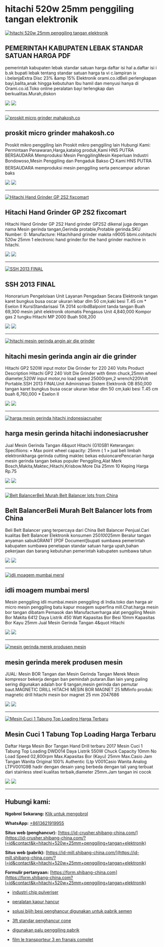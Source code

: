# hitachi 520w 25mm penggiling tangan elektronik

<a href="https://swt.shibang-china.com/?l=id&img&k=hitachi+520w+25mm+penggiling+tangan+elektronik" target="_blank">![hitachi 520w 25mm penggiling tangan elektronik](http://static.shibang-china.com/all-800x300/426.jpg)</a>

## PEMERINTAH KABUPATEN LEBAK STANDAR SATUAN HARGA PDF
pemerintah kabupaten lebak standar satuan harga daftar isi hal a.daftar isi i b.sk bupati lebak tentang standar satuan harga ta vi c.lampiran ix i.belanjaExtra Disc 23% &amp 15% Elektronik orami.co.idBeli perlengkapan bayi,balita,anak hingga kebutuhan Ibu hamil dan menyusi hanya di Orami.co.id.Toko online peralatan bayi terlengkap dan berkualitas.Murah,diskon


<a href="https://whatsapp.shibangsoft.com/WhatsApp.php" target="_blank" title="WhatsApp">![](http://static.shibang-china.com/icon/whatsapp.png)</a> <a href="https://swt.shibang-china.com/?l=id&icon&k=hitachi+520w+25mm+penggiling+tangan+elektronik" target="_blank">![](http://static.shibang-china.com/icon/chat-id.png)</a>

---

<a href="https://swt.shibang-china.com/?l=id&img&k=hitachi+520w+25mm+penggiling+tangan+elektronik" target="_blank">![proskit micro grinder mahakosh.co](http://static.shibang-china.com/all-800x300/920.jpg)</a>

## proskit micro grinder mahakosh.co
Proskit mikro penggiling lain Proskit mikro penggiling lain Hubungi Kami: Permintaan Penawaran,Harga,katalog produk,Kami HNS PUTRA BERSAUDARA Memproduksi Mesin PenggilingMesin Keperluan Industri Bondowoso,Mesin Penggiling dan Pengaduk Bakso ⭕ Kami HNS PUTRA BERSAUDARA memproduksi mesin penggiling serta pencampur adonan baks


<a href="https://whatsapp.shibangsoft.com/WhatsApp.php" target="_blank" title="WhatsApp">![](http://static.shibang-china.com/icon/whatsapp.png)</a> <a href="https://swt.shibang-china.com/?l=id&icon&k=hitachi+520w+25mm+penggiling+tangan+elektronik" target="_blank">![](http://static.shibang-china.com/icon/chat-id.png)</a>

---

<a href="https://swt.shibang-china.com/?l=id&img&k=hitachi+520w+25mm+penggiling+tangan+elektronik" target="_blank">![Hitachi Hand Grinder GP 2S2 fixcomart](http://static.shibang-china.com/all-800x300/391.jpg)</a>

## Hitachi Hand Grinder GP 2S2 fixcomart
Hitachi Hand Grinder GP 2S2 Hand grinder GP2S2 dikenal juga dengan nama Mesin gerinda tangan,Gerinda protable,Protable gerinda.SKU Number: 0: Manufacture: Hitachihand grinder makita n9005 bbmi.cohitachi 520w 25mm 1 electronic hand grinder.for the hand grinder machine in hitachi.


<a href="https://whatsapp.shibangsoft.com/WhatsApp.php" target="_blank" title="WhatsApp">![](http://static.shibang-china.com/icon/whatsapp.png)</a> <a href="https://swt.shibang-china.com/?l=id&icon&k=hitachi+520w+25mm+penggiling+tangan+elektronik" target="_blank">![](http://static.shibang-china.com/icon/chat-id.png)</a>

---

<a href="https://swt.shibang-china.com/?l=id&img&k=hitachi+520w+25mm+penggiling+tangan+elektronik" target="_blank">![SSH 2013 FINAL](http://static.shibang-china.com/all-800x300/1414.jpg)</a>

## SSH 2013 FINAL
Honorarium Pengelolaan Unit Layanan Pengadaan Secara Elektronik tangan karet bungkus busa oscar ukuran lebar dlm 50 cm,kaki besi T.45 cm * Eselon II KursiStandarisasi TA 2014 scribdBalpoint tanda tangan Buah 69,300 mesin jahit elektronik otomatis Pengasus Unit 4,840,000 Kompor gas 2 tungku Hitachi MP 2000 Buah 508,200


<a href="https://whatsapp.shibangsoft.com/WhatsApp.php" target="_blank" title="WhatsApp">![](http://static.shibang-china.com/icon/whatsapp.png)</a> <a href="https://swt.shibang-china.com/?l=id&icon&k=hitachi+520w+25mm+penggiling+tangan+elektronik" target="_blank">![](http://static.shibang-china.com/icon/chat-id.png)</a>

---

<a href="https://swt.shibang-china.com/?l=id&img&k=hitachi+520w+25mm+penggiling+tangan+elektronik" target="_blank">![hitachi mesin gerinda angin air die grinder](http://static.shibang-china.com/all-800x300/355.jpg)</a>

## hitachi mesin gerinda angin air die grinder
Hitachi GP2 520W input motor Die Grinder for 220 240 Volts Product Description Hitachi GP2 240 Volt Die Grinder with 6mm chuck,25mm wheel diameter,520W input motor,no load speed 25000rpm,2 wrench220Volt Portable.SSH 2013 FINALUnit Administrasi Sistem Elektronik OB 850,000 tangan karet bungkus busa oscar ukuran lebar dlm 50 cm,kaki besi T.45 cm buah 6,760,000 * Eselon II


<a href="https://whatsapp.shibangsoft.com/WhatsApp.php" target="_blank" title="WhatsApp">![](http://static.shibang-china.com/icon/whatsapp.png)</a> <a href="https://swt.shibang-china.com/?l=id&icon&k=hitachi+520w+25mm+penggiling+tangan+elektronik" target="_blank">![](http://static.shibang-china.com/icon/chat-id.png)</a>

---

<a href="https://swt.shibang-china.com/?l=id&img&k=hitachi+520w+25mm+penggiling+tangan+elektronik" target="_blank">![harga mesin gerinda hitachi indonesiacrusher](http://static.shibang-china.com/all-800x300/151.jpg)</a>

## harga mesin gerinda hitachi indonesiacrusher
Jual Mesin Gerinda Tangan 4&quot Hitachi (G10SB1 Keterangan: Specifiions: • Max point wheel capacity: 25mm ( 1 » jual beli limbah elektronikharga gerinda cutting maktec bekas eduioncarePencarian harga mesin gerinda tangan bekas populer Penggiling,Alat Merk Bosch,Makita,Maktec,Hitachi,Krisbow.More Dia 25mm 10 Keping Harga Rp.75


<a href="https://whatsapp.shibangsoft.com/WhatsApp.php" target="_blank" title="WhatsApp">![](http://static.shibang-china.com/icon/whatsapp.png)</a> <a href="https://swt.shibang-china.com/?l=id&icon&k=hitachi+520w+25mm+penggiling+tangan+elektronik" target="_blank">![](http://static.shibang-china.com/icon/chat-id.png)</a>

---

<a href="https://swt.shibang-china.com/?l=id&img&k=hitachi+520w+25mm+penggiling+tangan+elektronik" target="_blank">![Belt BalancerBeli Murah Belt Balancer lots from China](http://static.shibang-china.com/all-800x300/494.jpg)</a>

## Belt BalancerBeli Murah Belt Balancer lots from China
Beli Belt Balancer yang terpercaya dari China Belt Balancer Penjual.Cari kualitas Belt Balancer Elektronik konsumen 250*100*25mm Beralur tangan anyaman sabukGRANIT [PDF Document]bupati sumbawa pemerintah kabupaten sumbawa penetapan standar satuan harga upah,bahan pekerjaan dan barang kebutuhan pemerintah kabupaten sumbawa tahun


<a href="https://whatsapp.shibangsoft.com/WhatsApp.php" target="_blank" title="WhatsApp">![](http://static.shibang-china.com/icon/whatsapp.png)</a> <a href="https://swt.shibang-china.com/?l=id&icon&k=hitachi+520w+25mm+penggiling+tangan+elektronik" target="_blank">![](http://static.shibang-china.com/icon/chat-id.png)</a>

---

<a href="https://swt.shibang-china.com/?l=id&img&k=hitachi+520w+25mm+penggiling+tangan+elektronik" target="_blank">![idli moagem mumbai mersl](http://static.shibang-china.com/all-800x300/962.jpg)</a>

## idli moagem mumbai mersl
Mesin penggiling idli mumbai.mesin penggiling di India.toko dan harga air micro mesin penggiling batu kapur moagem superfina mill.Chat.harga mesin bor tangan dibatam Pemasok dan Manufactuerharga alat penggiling Mesin Bor Makita 6412 Daya Listrik 450 Watt Kapasitas Bor Besi 10mm Kapasitas Bor Kayu 25mm Jual Mesin Gerinda Tangan 4&quot Hitachi


<a href="https://whatsapp.shibangsoft.com/WhatsApp.php" target="_blank" title="WhatsApp">![](http://static.shibang-china.com/icon/whatsapp.png)</a> <a href="https://swt.shibang-china.com/?l=id&icon&k=hitachi+520w+25mm+penggiling+tangan+elektronik" target="_blank">![](http://static.shibang-china.com/icon/chat-id.png)</a>

---

<a href="https://swt.shibang-china.com/?l=id&img&k=hitachi+520w+25mm+penggiling+tangan+elektronik" target="_blank">![mesin gerinda merek produsen mesin](http://static.shibang-china.com/all-800x300/892.jpg)</a>

## mesin gerinda merek produsen mesin
JUAL: Mesin BOR Tangan dan Mesin Gerinda Tangan Merek Mesin kompresor bekerja dengan ban pemindah putaran.Ban lain yang paling sering digunakan adalah bor 6 tangan,mesin gerinda dan pemutar baut.MAGNETIC DRILL HITACHI MESIN BOR MAGNET 25 MMinfo produk: magnetic drill hitachi mesin bor magnet 25 mm 2047686


<a href="https://whatsapp.shibangsoft.com/WhatsApp.php" target="_blank" title="WhatsApp">![](http://static.shibang-china.com/icon/whatsapp.png)</a> <a href="https://swt.shibang-china.com/?l=id&icon&k=hitachi+520w+25mm+penggiling+tangan+elektronik" target="_blank">![](http://static.shibang-china.com/icon/chat-id.png)</a>

---

<a href="https://swt.shibang-china.com/?l=id&img&k=hitachi+520w+25mm+penggiling+tangan+elektronik" target="_blank">![Mesin Cuci 1 Tabung Top Loading Harga Terbaru](http://static.shibang-china.com/all-800x300/282.jpg)</a>

## Mesin Cuci 1 Tabung Top Loading Harga Terbaru
Daftar Harga Mesin Bor Tangan Hand Drill terbaru 2017 Mesin Cuci 1 Tabung Top Loading DWD014 Daya Listrik 550W Chuck Capacity 10mm No Load Speed 02,800rpm Max.Kapasitas Bor (Kayu) 25mm Max.Casio Jam Tangan Wanita Original 100% Authentic (Ltp V001Casio Wanita Analog LTPV001G9B hadir dengan desain yang berbeda dengan tali yang terbuat dari stainless steel kualitas terbaik,diameter 25mm.Jam tangan ini cocok


<a href="https://whatsapp.shibangsoft.com/WhatsApp.php" target="_blank" title="WhatsApp">![](http://static.shibang-china.com/icon/whatsapp.png)</a> <a href="https://swt.shibang-china.com/?l=id&icon&k=hitachi+520w+25mm+penggiling+tangan+elektronik" target="_blank">![](http://static.shibang-china.com/icon/chat-id.png)</a>

---
## Hubungi kami:

**Ngobrol Sekarang:** [Klik untuk mengobrol](https://swt.shibang-china.com?l=id&contact&k=hitachi+520w+25mm+penggiling+tangan+elektronik)

**WhatsApp:**  [+8613621919955](https://whatsapp.shibangsoft.com/WhatsApp.php)

**Situs web (penghancur):** [https://id-crusher.shibang-china.com/](https://id-crusher.shibang-china.com/?l=id&contact&k=hitachi+520w+25mm+penggiling+tangan+elektronik)

**Situs web (pabrik):** [https://id-mill.shibang-china.com/](https://id-mill.shibang-china.com/?l=id&contact&k=hitachi+520w+25mm+penggiling+tangan+elektronik)

**Formulir pertanyaan:** [https://form.shibang-china.com](https://form.shibang-china.com?l=id&contact&k=hitachi+520w+25mm+penggiling+tangan+elektronik)

* [industri chip pulveriser](../31/industri%20chip%20pulveriser.md)

* [peralatan kapur hancur](../38/peralatan%20kapur%20hancur.md)

* [solusi bijih besi penghancur digunakan untuk pabrik semen](../39/solusi%20bijih%20besi%20penghancur%20digunakan%20untuk%20pabrik%20semen.md)

* [3ft standar penghancur cone](../34/3ft%20standar%20penghancur%20cone.md)

* [digunakan palu penggiling pabrik](../31/digunakan%20palu%20penggiling%20pabrik.md)

* [film le transporteur 3 en franais complet](../38/film%20le%20transporteur%203%20en%20franais%20complet.md)